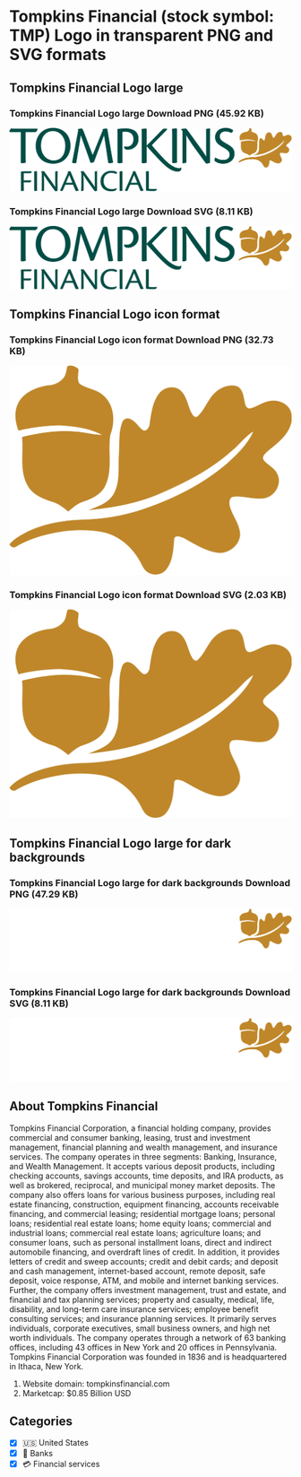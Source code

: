 # Tompkins Financial (stock symbol: TMP) Logo in transparent PNG and SVG formats

## Tompkins Financial Logo large

### Tompkins Financial Logo large Download PNG (45.92 KB)

![Tompkins Financial Logo large Download PNG (45.92 KB)](/img/orig/TMP_BIG-3a1dd5c2.png)

### Tompkins Financial Logo large Download SVG (8.11 KB)

![Tompkins Financial Logo large Download SVG (8.11 KB)](/img/orig/TMP_BIG-61b16ab0.svg)

## Tompkins Financial Logo icon format

### Tompkins Financial Logo icon format Download PNG (32.73 KB)

![Tompkins Financial Logo icon format Download PNG (32.73 KB)](/img/orig/TMP-14fe1de5.png)

### Tompkins Financial Logo icon format Download SVG (2.03 KB)

![Tompkins Financial Logo icon format Download SVG (2.03 KB)](/img/orig/TMP-0428b19e.svg)

## Tompkins Financial Logo large for dark backgrounds

### Tompkins Financial Logo large for dark backgrounds Download PNG (47.29 KB)

![Tompkins Financial Logo large for dark backgrounds Download PNG (47.29 KB)](/img/orig/TMP_BIG.D-92959adf.png)

### Tompkins Financial Logo large for dark backgrounds Download SVG (8.11 KB)

![Tompkins Financial Logo large for dark backgrounds Download SVG (8.11 KB)](/img/orig/TMP_BIG.D-5d7a57ca.svg)

## About Tompkins Financial

Tompkins Financial Corporation, a financial holding company, provides commercial and consumer banking, leasing, trust and investment management, financial planning and wealth management, and insurance services. The company operates in three segments: Banking, Insurance, and Wealth Management. It accepts various deposit products, including checking accounts, savings accounts, time deposits, and IRA products, as well as brokered, reciprocal, and municipal money market deposits. The company also offers loans for various business purposes, including real estate financing, construction, equipment financing, accounts receivable financing, and commercial leasing; residential mortgage loans; personal loans; residential real estate loans; home equity loans; commercial and industrial loans; commercial real estate loans; agriculture loans; and consumer loans, such as personal installment loans, direct and indirect automobile financing, and overdraft lines of credit. In addition, it provides letters of credit and sweep accounts; credit and debit cards; and deposit and cash management, internet-based account, remote deposit, safe deposit, voice response, ATM, and mobile and internet banking services. Further, the company offers investment management, trust and estate, and financial and tax planning services; property and casualty, medical, life, disability, and long-term care insurance services; employee benefit consulting services; and insurance planning services. It primarily serves individuals, corporate executives, small business owners, and high net worth individuals. The company operates through a network of 63 banking offices, including 43 offices in New York and 20 offices in Pennsylvania. Tompkins Financial Corporation was founded in 1836 and is headquartered in Ithaca, New York.

1. Website domain: tompkinsfinancial.com
2. Marketcap: $0.85 Billion USD


## Categories
- [x] 🇺🇸 United States
- [x] 🏦 Banks
- [x] 💳 Financial services
